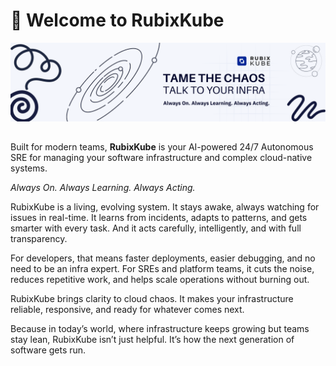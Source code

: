 # :wave: Welcome to RubixKube
![](../449556036-82d4b0d4-914c-4d44-bd22-1c5d77bf0df8.png)

## 
Built for modern teams, **RubixKube** is your AI-powered 24/7 Autonomous SRE for managing your software infrastructure and complex cloud-native systems.

_Always On. Always Learning. Always Acting._

RubixKube is a living, evolving system.
It stays awake, always watching for issues in real-time.
It learns from incidents, adapts to patterns, and gets smarter with every task.
And it acts carefully, intelligently, and with full transparency.

For developers, that means faster deployments, easier debugging, and no need to be an infra expert.
For SREs and platform teams, it cuts the noise, reduces repetitive work, and helps scale operations without burning out.

RubixKube brings clarity to cloud chaos.
It makes your infrastructure reliable, responsive, and ready for whatever comes next.

Because in today’s world, where infrastructure keeps growing but teams stay lean, RubixKube isn’t just helpful.
It’s how the next generation of software gets run.

